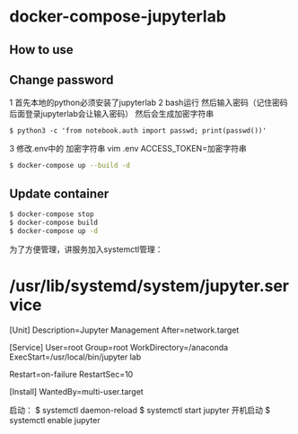 # docker-compose-jupyterlab



## How to use

## Change password

1 首先本地的python必须安装了jupyterlab 
2 bash运行 然后输入密码（记住密码后面登录jupyterlab会让输入密码） 然后会生成加密字符串
```python3
$ python3 -c 'from notebook.auth import passwd; print(passwd())'
```
3 修改.env中的 加密字符串
vim .env 
ACCESS_TOKEN=加密字符串

```sh
$ docker-compose up --build -d
```


## Update container

```sh
$ docker-compose stop
$ docker-compose build
$ docker-compose up -d
```

为了方便管理，讲服务加入systemctl管理：
 # /usr/lib/systemd/system/jupyter.service 
 
[Unit] 
Description=Jupyter Management 
After=network.target  
 
[Service] 
User=root
Group=root
WorkDirectory=/anaconda 
ExecStart=/usr/local/bin/jupyter lab  

Restart=on-failure
RestartSec=10

 
[Install] 
WantedBy=multi-user.target
 
 启动：
 $ systemctl daemon-reload 
 $ systemctl start jupyter 
开机启动
 $ systemctl enable jupyter


